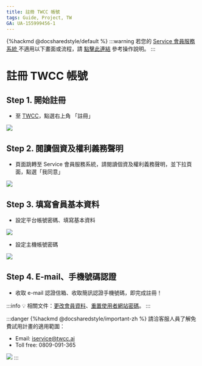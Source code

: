 ```yaml
---
title: 註冊 TWCC 帳號
tags: Guide, Project, TW
GA: UA-155999456-1
---
```


{%hackmd @docsharedstyle/default %}
:::warning
<i class="fa fa-bullhorn" aria-hidden="true"></i> 若您的 [<ins>Service 會員服務系統 <i class="fa fa-question-circle fa-question-circle-for-service" aria-hidden="true"></i></ins>](https://man.twcc.ai/@twsdocs/howto-service-access-service-zh)不適用以下畫面或流程，請 <i class="fa fa-sign-out" aria-hidden="true"></i> [<ins>點擊此連結</ins>](https://man.twcc.ai/@twsdocs/doc-mber-pjct-blng-main-zh/https%3A%2F%2Fman.twcc.ai%2F%40twsdocs%2Fguide-service-signup-zh) 參考操作說明。
:::

# 註冊 TWCC 帳號


## Step 1. 開始註冊

- 至 [TWCC](https://www.twcc.ai/)，點選右上角 「註冊」

![](https://cos.twcc.ai/SYS-MANUAL/uploads/upload_8bdb3ed72fc801e541102e7289f3c31f.png)



## Step 2. 閱讀個資及權利義務聲明

- 頁面跳轉至 Service 會員服務系統，請閱讀個資及權利義務聲明，並下拉頁面，點選「我同意」

![](https://cos.twcc.ai/SYS-MANUAL/uploads/upload_924fa2b6d02f0971ce538bb3f908ee58.png)



## Step 3. 填寫會員基本資料

- 設定平台帳號密碼、填寫基本資料

![](https://cos.twcc.ai/SYS-MANUAL/uploads/upload_826df79367dbffa88ad98b836a7965d5.png)



- 設定主機帳號密碼

![](https://cos.twcc.ai/SYS-MANUAL/uploads/upload_e1a235413742407674b8d3ef9a5b0138.png)



## Step 4. E-mail、手機號碼認證

- 收取 e-mail 認證信箱、收取簡訊認證手機號碼，即完成註冊！

:::info
:bulb: 相關文件：[<ins>更改會員資料</ins>](https://man.twcc.ai/@twccdocs/guide-service-update-your-info-zh)、[<ins>重置使用者網站密碼</ins>](https://man.twcc.ai/@twccdocs/guide-service-reset-portal-pwd-zh)。
:::


:::danger
{%hackmd @docsharedstyle/important-zh %}
請洽客服人員了解免費試用計畫的適用範圍：
- Email: iservice@twcc.ai
- Toll free: 0809-091-365

![](https://cos.twcc.ai/SYS-MANUAL/uploads/upload_3963cfe2fe5a4a316d5ff2dd795c793f.png)
:::